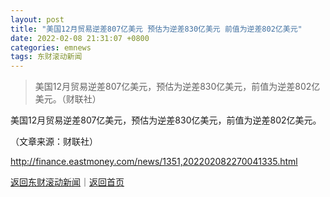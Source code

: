 ```yaml
---
layout: post
title: "美国12月贸易逆差807亿美元 预估为逆差830亿美元 前值为逆差802亿美元"
date: 2022-02-08 21:31:07 +0800
categories: emnews
tags: 东财滚动新闻
---
```

> 美国12月贸易逆差807亿美元，预估为逆差830亿美元，前值为逆差802亿美元。（财联社）

<p>美国12月贸易逆差807亿美元，预估为逆差830亿美元，前值为逆差802亿美元。</p><p class="em_media">（文章来源：财联社）</p>

<http://finance.eastmoney.com/news/1351,202202082270041335.html>

[返回东财滚动新闻](//finews.withounder.com/emnews/)｜[返回首页](//finews.withounder.com/)